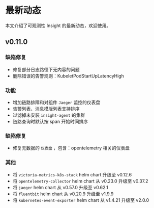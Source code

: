 # 最新动态

本文介绍了可观测性 Insight 的最新动态，欢迎使用。

## v0.11.0

### 缺陷修复

- 修复部分日志路径下无内容的问题
- 删除错误的告警规则：KubeletPodStartUpLatencyHigh

### 功能

- 增加链路排障和对组件 `Jaeger` 监控的仪表盘
- 告警列表、消息模版列表支持排序
- 过滤掉未安装 `insight-agent` 的集群
- 链路查询时默认按 span 开始时间排序

### 缺陷修复

- 修复无数据的 `仪表盘` ，包含：opentelemetry 相关的仪表盘

### 其他

- 将 `victoria-metrics-k8s-stack` helm chart 升级至 v0.12.6
- 将 `opentelemetry-collector` helm chart 从 v0.23.0 升级至 v0.37.2
- 将 `jaeger` helm chart 从 v0.57.0 升级至 v0.62.1
- 将 `fluentbit` helm chart 从 v0.20.9 升级至 v1.9.9
- 将 `kubernetes-event-exporter` helm chart 从 v1.4.21 升级至 v2.0.0

